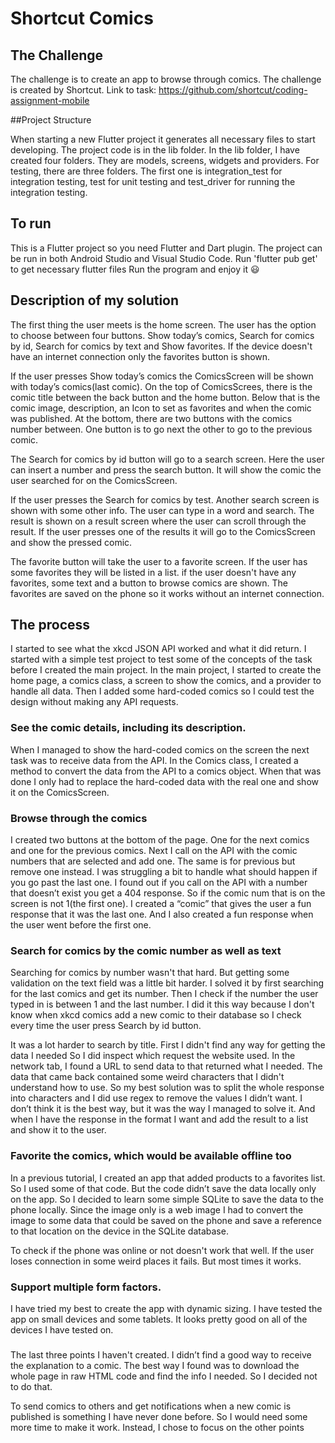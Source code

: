 # Shortcut Comics

## The Challenge

The challenge is to create an app to browse through comics. The challenge is created by Shortcut. Link to task: https://github.com/shortcut/coding-assignment-mobile

##Project Structure

When starting a new Flutter project it generates all necessary files to start developing. The project code is in the lib folder. In the lib folder, I have created four folders. They are models, screens, widgets and providers. For testing, there are three folders. The first one is integration_test for integration testing, test for unit testing and test_driver for running the integration testing.  


## To run 
This is a Flutter project so you need Flutter and Dart plugin.
The project can be run in both Android Studio and Visual Studio Code.
Run 'flutter pub get' to get necessary flutter files
Run the program and enjoy it :smiley:

## Description of my solution

The first thing the user meets is the home screen. The user has the option to choose between four buttons. Show today’s comics, Search for comics by id, Search for comics by text and Show favorites. If the device doesn't have an internet connection only the favorites button is shown. 

If the user presses Show today’s comics the ComicsScreen will be shown with today’s comics(last comic). On the top of ComicsScrees, there is the comic title between the back button and the home button. Below that is the comic image, description, an Icon to set as favorites and when the comic was published. At the bottom, there are two buttons with the comics number between. One button is to go next the other to go to the previous comic.  

The Search for comics by id button will go to a search screen. Here the user can insert a number and press the search button. It will show the comic the user searched for on the ComicsScreen.

If the user presses the Search for comics by test. Another search screen is shown with some other info. The user can type in a word and search. The result is shown on a result screen where the user can scroll through the result. If the user presses one of the results it will go to the ComicsScreen and show the pressed comic.

The favorite button will take the user to a favorite screen. If the user has some favorites they will be listed in a list. if the user doesn't have any favorites, some text and a button to browse comics are shown. The favorites are saved on the phone so it works without an internet connection.   

## The process

I started to see what the xkcd JSON API worked and what it did return. I started with a simple test project to test some of the concepts of the task before I created the main project. In the main project, I started to create the home page, a comics class, a screen to show the comics, and a provider to handle all data. Then I added some hard-coded comics so I could test the design without making any API requests.  

 ### See the comic details, including its description.

When I managed to show the hard-coded comics on the screen the next task was to receive data from the API. In the Comics class, I created a method to convert the data from the API to a comics object. When that was done I only had to replace the hard-coded data with the real one and show it on the ComicsScreen. 

### Browse through the comics

I created two buttons at the bottom of the page. One for the next comics and one for the previous comics. Next I call on the API with the comic numbers that are selected and add one. The same is for previous but remove one instead. I was struggling a bit to handle what should happen if you go past the last one. I found out if you call on the API with a number that doesn’t exist you get a 404 response. So if the comic num that is on the screen is not 1(the first one). I created a “comic” that gives the user a fun response that it was the last one. And I also created a fun response when the user went before the first one.

### Search for comics by the comic number as well as text

Searching for comics by number wasn't that hard. But getting some validation on the text field was a little bit harder. I solved it by first searching for the last comics and get its number. Then I check if the number the user typed in is between 1 and the last number. I did it this way because I don't know when xkcd comics add a new comic to their database so I check every time the user press Search by id button. 

It was a lot harder to search by title. First I didn't find any way for getting the data I needed So I did inspect which request the website used. In the network tab, I found a URL to send data to that returned what I needed. The data that came back contained some weird characters that I didn't understand how to use. So my best solution was to split the whole response into characters and I did use regex to remove the values I didn’t want. I don’t think it is the best way, but it was the way I managed to solve it. And when I have the response in the format I want and add the result to a list and show it to the user. 

### Favorite the comics, which would be available offline too

In a previous tutorial, I created an app that added products to a favorites list. So I used some of that code. But the code didn’t save the data locally only on the app. So I decided to learn some simple SQLite to save the data to the phone locally. Since the image only is a web image I had to convert the image to some data that could be saved on the phone and save a reference to that location on the device in the SQLite database. 

To check if the phone was online or not doesn't work that well. If the user loses connection in some weird places it fails. But most times it works.

### Support multiple form factors.

I have tried my best to create the app with dynamic sizing. I have tested the app on small devices and some tablets. It looks pretty good on all of the devices I have tested on.

###

The last three points I haven't created. I didn’t find a good way to receive the explanation to a comic. The best way I found was to download the whole page in raw HTML code and find the info I needed. So I decided not to do that.  

To send comics to others and get notifications when a new comic is published is something I have never done before. So I would need some more time to make it work. Instead, I chose to focus on the other points







